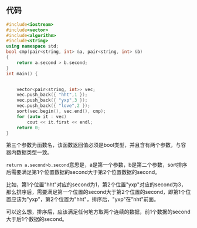 ## 代码

```cpp
#include<iostream>
#include<vector>
#include<algorithm>
#include<string>
using namespace std;
bool cmp(pair<string, int> &a, pair<string, int> &b)
{
	return a.second > b.second;
}
int main() {


	vector<pair<string, int>> vec;
	vec.push_back({ "hht",1 });
	vec.push_back({ "yxp",3 });
	vec.push_back({ "love",2 });
	sort(vec.begin(), vec.end(), cmp);
	for (auto it : vec)
		cout << it.first << endl;
	return 0;
}
```

第三个参数为函数名，该函数返回值必须是bool类型，并且含有两个参数，与容器内数据类型一致。

`return a.second>b.second`意思是，a是第一个参数，b是第二个参数，sort排序后需要满足第1个位置数据的second大于第2个位置数据的second。

比如，第1个位置"hht"对应的second为1，第2个位置"yxp"对应的second为3，那么排序后，需要满足第一个位置的second大于第2个位置的second，即第1个位置应该为"yxp"，第2个位置为"hht"，排序后，"yxp"在"hht"前面。

可以这么想，排序后，应该满足任何地方取两个连续的数据，前1个数据的second大于后1个数据的second。